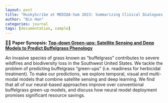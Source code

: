 ```yaml
---
layout: post
title: "HuskyScribe at MEDIQA-Sum 2023: Summarizing Clinical Dialogues with Transformers"
author: "Bin Han"
categories: journal
tags: [documentation, sample]
---
```


📖📖 **Paper Synopsis: [Top-down Green-ups: Satellite Sensing and Deep Models to Predict Buffelgrass Phenology](https://arxiv.org/pdf/2310.00740)**

An invasive species of grass known as “buffelgrass” contributes to severe wildfires and biodiversity loss in the Southwest United States. We tackle the problem of predicting buffelgrass “green-ups” (i.e. readiness for herbicidal treatment). To make our predictions, we explore temporal, visual and multi-modal models that combine satellite sensing and deep learning. We find that all of our neural-based approaches improve over conventional buffelgrass green-up models, and discuss how neural model deployment promises significant resource savings.


